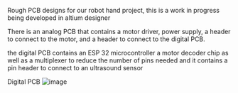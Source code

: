 Rough PCB designs for our robot hand project, this is a work in progress being developed in altium designer

There is an analog PCB that contains a motor driver, power supply, a header to connect to the motor, and a header to connect to the digital PCB.

the digital PCB contains an ESP 32 microcontroller a motor decoder chip as well as a multiplexer to reduce the number of pins needed and it contains a pin header
to connect to an ultrasound sensor



Digital PCB 
![image](https://user-images.githubusercontent.com/73015873/228427456-09ae915a-7056-497b-8f2e-29bda7fd18e0.png)
